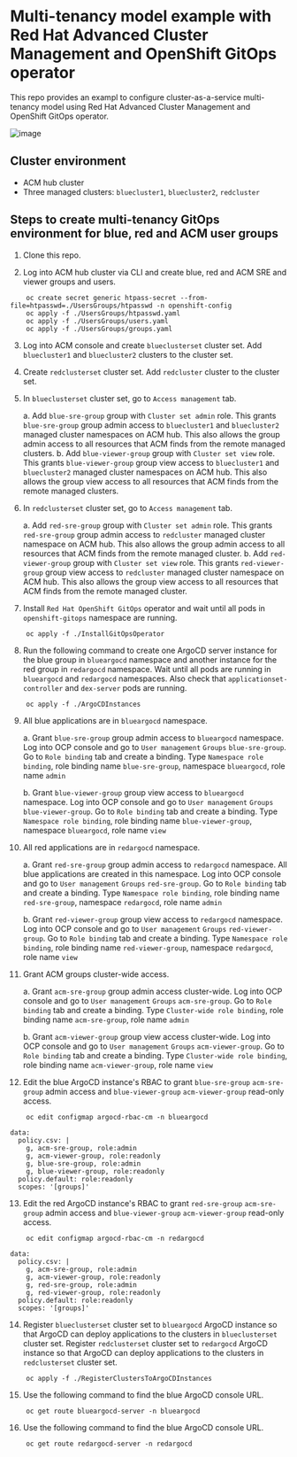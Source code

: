 # Multi-tenancy model example with Red Hat Advanced Cluster Management and OpenShift GitOps operator

This repo provides an exampl to configure cluster-as-a-service multi-tenancy model using Red Hat Advanced Cluster Management and OpenShift GitOps operator.

![image](https://user-images.githubusercontent.com/41969005/159989841-95b5dce8-b678-4cc1-8020-ae9d50a42089.png)


## Cluster environment
- ACM hub cluster
- Three managed clusters: `bluecluster1`, `bluecluster2`, `redcluster`

## Steps to create multi-tenancy GitOps environment for blue, red and ACM user groups

1. Clone this repo.

2. Log into ACM hub cluster via CLI and create blue, red and ACM SRE and viewer groups and users.

```
    oc create secret generic htpass-secret --from-file=htpasswd=./UsersGroups/htpasswd -n openshift-config
    oc apply -f ./UsersGroups/htpasswd.yaml
    oc apply -f ./UsersGroups/users.yaml
    oc apply -f ./UsersGroups/groups.yaml
```

3. Log into ACM console and create `blueclusterset` cluster set. Add `bluecluster1` and `bluecluster2` clusters to the cluster set.

4. Create `redclusterset` cluster set. Add `redcluster` cluster to the cluster set.

5. In `blueclusterset` cluster set, go to `Access management` tab.

    a. Add `blue-sre-group` group with `Cluster set admin` role. This grants `blue-sre-group` group admin access to `bluecluster1` and `bluecluster2` managed cluster namespaces on ACM hub. This also allows the group admin access to all resources that ACM finds from the remote managed clusters.
    b. Add `blue-viewer-group` group with `Cluster set view` role. This grants `blue-viewer-group` group view access to `bluecluster1` and `bluecluster2` managed cluster namespaces on ACM hub. This also allows the group view access to all resources that ACM finds from the remote managed clusters.

6. In `redclusterset` cluster set, go to `Access management` tab.

    a. Add `red-sre-group` group with `Cluster set admin` role. This grants `red-sre-group` group admin access to `redcluster` managed cluster namespace on ACM hub. This also allows the group admin access to all resources that ACM finds from the remote managed cluster.
    b. Add `red-viewer-group` group with `Cluster set view` role. This grants `red-viewer-group` group view access to `redcluster` managed cluster namespace on ACM hub. This also allows the group view access to all resources that ACM finds from the remote managed cluster.

7. Install `Red Hat OpenShift GitOps` operator and wait until all pods in `openshift-gitops` namespace are running.

```
    oc apply -f ./InstallGitOpsOperator
```

8. Run the following command to create one ArgoCD server instance for the blue group in `blueargocd` namespace and another instance for the red group in `redargocd` namespace. Wait until all pods are running in `blueargocd` and `redargocd` namespaces. Also check that `applicationset-controller` and `dex-server` pods are running.

```
    oc apply -f ./ArgoCDInstances
```

9. All blue applications are in `blueargocd` namespace.

    a. Grant `blue-sre-group` group admin access to `blueargocd` namespace. Log into OCP console and go to `User management` `Groups` `blue-sre-group`. Go to `Role binding` tab and create a binding. Type `Namespace role binding`, role binding name `blue-sre-group`, namespace `blueargocd`, role name `admin`

    b. Grant `blue-viewer-group` group view access to `blueargocd` namespace. Log into OCP console and go to `User management` `Groups` `blue-viewer-group`. Go to `Role binding` tab and create a binding. Type `Namespace role binding`, role binding name `blue-viewer-group`, namespace `blueargocd`, role name `view`

10. All red applications are in `redargocd` namespace.

    a. Grant `red-sre-group` group admin access to `redargocd` namespace. All blue applications are created in this namespace. Log into OCP console and go to `User management` `Groups` `red-sre-group`. Go to `Role binding` tab and create a binding. Type `Namespace role binding`, role binding name `red-sre-group`, namespace `redargocd`, role name `admin`

    b. Grant `red-viewer-group` group view access to `redargocd` namespace. Log into OCP console and go to `User management` `Groups` `red-viewer-group`. Go to `Role binding` tab and create a binding. Type `Namespace role binding`, role binding name `red-viewer-group`, namespace `redargocd`, role name `view`

11. Grant ACM groups cluster-wide access.

    a. Grant `acm-sre-group` group admin access cluster-wide. Log into OCP console and go to `User management` `Groups` `acm-sre-group`. Go to `Role binding` tab and create a binding. Type `Cluster-wide role binding`, role binding name `acm-sre-group`, role name `admin`

    b. Grant `acm-viewer-group` group view access cluster-wide. Log into OCP console and go to `User management` `Groups` `acm-viewer-group`. Go to `Role binding` tab and create a binding. Type `Cluster-wide role binding`, role binding name `acm-viewer-group`, role name `view`

12. Edit the blue ArgoCD instance's RBAC to grant `blue-sre-group` `acm-sre-group` admin access and `blue-viewer-group` `acm-viewer-group` read-only access.

```
    oc edit configmap argocd-rbac-cm -n blueargocd
```


```
data:
  policy.csv: |
    g, acm-sre-group, role:admin
    g, acm-viewer-group, role:readonly
    g, blue-sre-group, role:admin
    g, blue-viewer-group, role:readonly
  policy.default: role:readonly
  scopes: '[groups]'
```

13. Edit the red ArgoCD instance's RBAC to grant `red-sre-group` `acm-sre-group` admin access and `blue-viewer-group` `acm-viewer-group` read-only access.

```
    oc edit configmap argocd-rbac-cm -n redargocd
```

```
data:
  policy.csv: |
    g, acm-sre-group, role:admin
    g, acm-viewer-group, role:readonly
    g, red-sre-group, role:admin
    g, red-viewer-group, role:readonly
  policy.default: role:readonly
  scopes: '[groups]'
```

14. Register `blueclusterset` cluster set to `blueargocd` ArgoCD instance so that ArgoCD can deploy applications to the clusters in `blueclusterset` cluster set. Register `redclusterset` cluster set to `redargocd` ArgoCD instance so that ArgoCD can deploy applications to the clusters in `redclusterset` cluster set.

```
    oc apply -f ./RegisterClustersToArgoCDInstances
```

15. Use the following command to find the blue ArgoCD console URL.

```
    oc get route blueargocd-server -n blueargocd
```

16. Use the following command to find the blue ArgoCD console URL.

```
    oc get route redargocd-server -n redargocd
```
